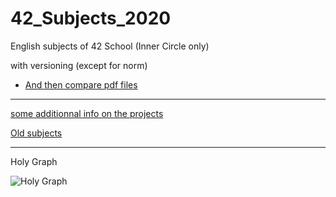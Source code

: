 # 42_Subjects_2020

English subjects of 42 School (Inner Circle only)

with versioning (except for norm)

* [And then compare pdf files](https://draftable.com/compare)

---

[some additionnal info on the projects](https://github.com/appinha/42cursus)

[Old subjects](https://github.com/Binary-Hackers/42_Subjects)

---

Holy Graph

![Holy Graph](https://github.com/Kwevan/42_Subjects_2020_with_versioning/blob/master/z_others/holy_graph.png)
